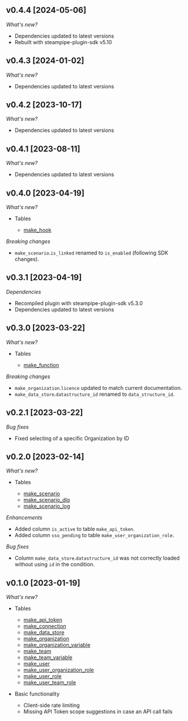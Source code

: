 ## v0.4.4 [2024-05-06]

_What's new?_

- Dependencies updated to latest versions
- Rebuilt with steampipe-plugin-sdk v5.10

## v0.4.3 [2024-01-02]

_What's new?_

- Dependencies updated to latest versions

## v0.4.2 [2023-10-17]

_What's new?_

- Dependencies updated to latest versions

## v0.4.1 [2023-08-11]

_What's new?_

- Dependencies updated to latest versions

## v0.4.0 [2023-04-19]

_What's new?_

- Tables

  - [make_hook](https://github.com/marekjalovec/steampipe-plugin-make/blob/master/docs/tables/make_hook.md)

_Breaking changes_

- `make_scenario`.`is_linked` renamed to `is_enabled` (following SDK changes).

## v0.3.1 [2023-04-19]

_Dependencies_

  - Recompiled plugin with steampipe-plugin-sdk v5.3.0
  - Dependencies updated to latest versions

## v0.3.0 [2023-03-22]

_What's new?_

- Tables

  - [make_function](https://github.com/marekjalovec/steampipe-plugin-make/blob/master/docs/tables/make_function.md)

_Breaking changes_

- `make_organization`.`licence` updated to match current documentation.
- `make_data_store`.`datastructure_id` renamed to `data_structure_id`.

## v0.2.1 [2023-03-22]

_Bug fixes_

- Fixed selecting of a specific Organization by ID

## v0.2.0 [2023-02-14]

_What's new?_

- Tables

  - [make_scenario](https://github.com/marekjalovec/steampipe-plugin-make/blob/master/docs/tables/make_scenario.md)
  - [make_scenario_dlq](https://github.com/marekjalovec/steampipe-plugin-make/blob/master/docs/tables/make_scenario_dlq.md)
  - [make_scenario_log](https://github.com/marekjalovec/steampipe-plugin-make/blob/master/docs/tables/make_scenario_log.md)

_Enhancements_

  - Added column `is_active` to table `make_api_token`.
  - Added column `sso_pending` to table `make_user_organization_role`.

_Bug fixes_

  - Column `make_data_store`.`datastructure_id` was not correctly loaded without using `id` in the condition. 

## v0.1.0 [2023-01-19]

_What's new?_

- Tables

  - [make_api_token](https://github.com/marekjalovec/steampipe-plugin-make/blob/master/docs/tables/make_api_token.md)
  - [make_connection](https://github.com/marekjalovec/steampipe-plugin-make/blob/master/docs/tables/make_connection.md)
  - [make_data_store](https://github.com/marekjalovec/steampipe-plugin-make/blob/master/docs/tables/make_data_store.md)
  - [make_organization](https://github.com/marekjalovec/steampipe-plugin-make/blob/master/docs/tables/make_organization.md)
  - [make_organization_variable](https://github.com/marekjalovec/steampipe-plugin-make/blob/master/docs/tables/make_organization_variable.md)
  - [make_team](https://github.com/marekjalovec/steampipe-plugin-make/blob/master/docs/tables/make_team.md)
  - [make_team_variable](https://github.com/marekjalovec/steampipe-plugin-make/blob/master/docs/tables/make_team_variable.md)
  - [make_user](https://github.com/marekjalovec/steampipe-plugin-make/blob/master/docs/tables/make_user.md)
  - [make_user_organization_role](https://github.com/marekjalovec/steampipe-plugin-make/blob/master/docs/tables/make_user_organization_role.md)
  - [make_user_role](https://github.com/marekjalovec/steampipe-plugin-make/blob/master/docs/tables/make_user_role.md)
  - [make_user_team_role](https://github.com/marekjalovec/steampipe-plugin-make/blob/master/docs/tables/make_user_team_role.md)


- Basic functionality

  - Client-side rate limiting
  - Missing API Token scope suggestions in case an API call fails
